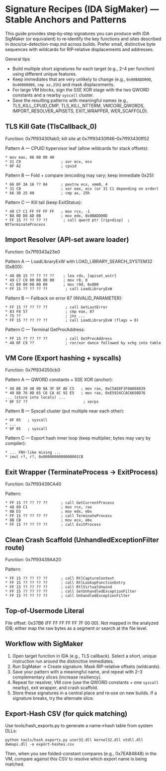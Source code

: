# Signature Recipes (IDA SigMaker) — Stable Anchors and Patterns

This guide provides step‑by‑step signatures you can produce with IDA SigMaker (or equivalent) to re‑identify the key functions and sites described in docs/ce-detection-map.md across builds. Prefer small, distinctive byte sequences with wildcards for RIP‑relative displacements and addresses.

General tips
- Build multiple short signatures for each target (e.g., 2–4 per function) using different unique features.
- Keep immediates that are very unlikely to change (e.g., `0x00BADD00D`, `0x40000006`, `cmp ax,25h`) and mask displacements.
- For large VM blocks, sign the SSE XOR stage with the two QWORD constants and a nearby `syscall` cluster.
- Save the resulting patterns with meaningful names (e.g., TLS_KILL_CPUID_CMP, TLS_KILL_NTTERM, VMCORE_QWORDS, IMPORT_RESOLVER_APISETS, EXIT_WRAPPER, WER_SCAFFOLD).


## TLS Kill Gate (TlsCallback_0)

Function: 0x7ff93430fab0; kill site at 0x7ff93430ff46–0x7ff93430ff52

Pattern A — CPUID hypervisor leaf (allow wildcards for stack offsets):
```
* mov eax, 06 00 00 40
* 31 C9                  ; xor ecx, ecx
* 0F A2                  ; cpuid
```

Pattern B — Fold + compare (encoding may vary; keep immediate 0x25):
```
* 66 0F 3A 16 ?? 04      ; pextrw ecx, xmm0, 4
* 31 C8                  ; xor eax, ecx (or 31 C1 depending on order)
* 66 3D 25 00            ; cmp ax, 25h
```

Pattern C — Kill tail (keep ExitStatus):
```
* 48 C7 C1 FF FF FF FF   ; mov rcx, -1
* BA 0D D0 AD 0B         ; mov edx, 0x0BADD00D
* FF 15 ?? ?? ?? ??       ; call qword ptr [rip+disp]  ; NtTerminateProcess
```


## Import Resolver (API‑set aware loader)

Function: 0x7ff9343a23e0

Pattern A — LoadLibraryExW with LOAD_LIBRARY_SEARCH_SYSTEM32 (0x800):
```
* 48 8D 15 ?? ?? ?? ??    ; lea rdx, [apiset_wstr]
* 49 C7 C0 00 00 00 00    ; mov r8, 0
* 41 B9 00 08 00 00       ; mov r9d, 0x800
* FF 15 ?? ?? ?? ??        ; call LoadLibraryExW
```

Pattern B — Fallback on error 87 (INVALID_PARAMETER):
```
* FF 15 ?? ?? ?? ??        ; call GetLastError
* 83 F8 57                 ; cmp eax, 87
* 75 ??                    ; jnz ...
* FF 15 ?? ?? ?? ??        ; call LoadLibraryExW (flags = 0)
```

Pattern C — Terminal GetProcAddress:
```
* FF 15 ?? ?? ?? ??        ; call GetProcAddress
* 48 0F C9 ??              ; ror/xor dance followed by xchg into table
```


## VM Core (Export hashing + syscalls)

Function: 0x7ff934350cb0

Pattern A — QWORD constants + SSE XOR (anchor):
```
* 48 B8 39 48 00 0A 3F 8F AE C5   ; mov rax, 0xC5AE8F3F0A004839
* 48 B8 76 0D 65 C6 CA 4C 92 E5   ; mov rax, 0xE5924CCAC6650D76
... (store into locals) ...
* 0F 57 ??                         ; xorps
```

Pattern B — Syscall cluster (put multiple near each other):
```
* 0F 05   ; syscall
* ...
* 0F 05   ; syscall
```

Pattern C — Export hash inner loop (keep multiplier; bytes may vary by compiler):
```
* ... FNV-like mixing ...
* imul r?, r?, 0x0000000008000001CB
```


## Exit Wrapper (TerminateProcess → ExitProcess)

Function: 0x7ff93439CA40

Pattern:
```
* FF 15 ?? ?? ?? ??      ; call GetCurrentProcess
* 48 89 C1               ; mov rcx, rax
* 8B D3                  ; mov edx, ebx
* FF 15 ?? ?? ?? ??      ; call TerminateProcess
* 8B CB                  ; mov ecx, ebx
* FF 15 ?? ?? ?? ??      ; call ExitProcess
```


## Clean Crash Scaffold (UnhandledExceptionFilter route)

Function: 0x7ff93439AA20

Pattern:
```
* FF 15 ?? ?? ?? ??      ; call RtlCaptureContext
* FF 15 ?? ?? ?? ??      ; call RtlLookupFunctionEntry
* FF 15 ?? ?? ?? ??      ; call RtlVirtualUnwind
* FF 15 ?? ?? ?? ??      ; call SetUnhandledExceptionFilter
* FF 15 ?? ?? ?? ??      ; call UnhandledExceptionFilter
```


## Top‑of‑Usermode Literal

File offset: 0x37B6 (FF FF FF FF FF 7F 00 00). Not mapped in the analyzed IDB; either map the raw bytes as a segment or search at the file level.


## Workflow with SigMaker

1) Open target function in IDA (e.g., TLS callback). Select a short, unique instruction run around the distinctive immediates.
2) Run SigMaker → Create signature. Mask RIP‑relative offsets (wildcards).
3) Save your pattern with a meaningful name, and repeat with 2–3 complementary slices (increase resiliency).
4) Repeat for resolver, VM core (use the QWORD constants + one `syscall` nearby), exit wrapper, and crash scaffold.
5) Store these signatures in a central place and re‑use on new builds. If a signature breaks, try the alternate slice.


## Export‑Hash CSV (for quick matching)

Use tools/hash_exports.py to generate a name→hash table from system DLLs:

```
python tools/hash_exports.py user32.dll kernel32.dll ntdll.dll dwmapi.dll -o export-hashes.csv
```

Then, when you see folded-constant compares (e.g., 0x7EA84848) in the VM, compare against this CSV to resolve which export name is being matched.


